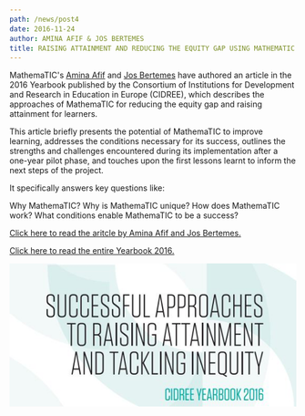 ```yaml
---
path: /news/post4
date: 2016-11-24
author: AMINA AFIF & JOS BERTEMES
title: RAISING ATTAINMENT AND REDUCING THE EQUITY GAP USING MATHEMATIC
---
```


MathemaTIC's [Amina Afif](https://www.linkedin.com/in/amina-afif-31426a9?authType=NAME_SEARCH&authToken=Vgh6&locale=en_US&trk=tyah&trkInfo=clickedVertical%3Amynetwork%2CclickedEntityId%3A27513664%2CauthType%3ANAME_SEARCH%2Cidx%3A1-1-1%2CtarId%3A1452549185273%2Ctas%3AAmina%20Kafa%C3%AF-Afif) and [Jos Bertemes](https://lu.linkedin.com/in/jos-bertemes-9b02291b) have authored an article in the 2016 Yearbook published by the Consortium of Institutions for Development and Research in Education in Europe (CIDREE), which describes the approaches of MathemaTIC for reducing the equity gap and raising attainment for learners.

This article briefly presents the potential of MathemaTIC to improve learning, addresses the conditions necessary for its success, outlines the strengths and challenges encountered during its implementation after a one-year pilot phase, and touches upon the first lessons learnt to inform the next steps of the project.

It specifically answers key questions like:

Why MathemaTIC?
Why is MathemaTIC unique?
How does MathemaTIC work?
What conditions enable MathemaTIC to be a success?

[Click here to read the aritcle by Amina Afif and Jos Bertemes.](http://vrettamedia.s3.amazonaws.com/Course%20Files/YB_16_Inequity.pdf)

[Click here to read the entire Yearbook 2016.](http://www.cidree.org/fileadmin/files/pdf/publications/YB_16_Inequity.pdf)

![](equity_gap01.jpg)
